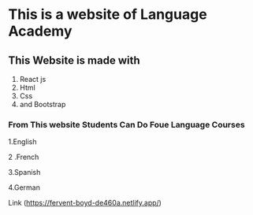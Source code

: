 # This is a website of Language Academy


## This Website is made with
1. React js
2. Html 
3. Css
4. and Bootstrap


### From This website Students Can Do Foue Language Courses

 1.English 
 
 2 .French
 
 3.Spanish
 
 4.German

Link
(https://fervent-boyd-de460a.netlify.app/)





